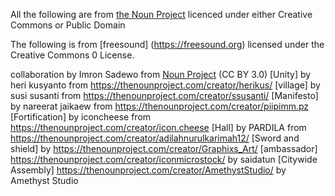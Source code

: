 All the following are from [the Noun Project](https://thenounproject.com) licenced under either Creative Commons or Public Domain

The following is from [freesound] (https://freesound.org) licensed under the Creative Commons 0 License. 

 collaboration by Imron Sadewo from <a href="https://thenounproject.com/browse/icons/term/collaboration/" target="_blank" title="collaboration Icons">Noun Project</a> (CC BY 3.0)
[Unity] by heri kusyanto from https://thenounproject.com/creator/herikus/
[village] by susi susanti from https://thenounproject.com/creator/ssusanti/
[Manifesto] by nareerat jaikaew from https://thenounproject.com/creator/piipimm.pz
[Fortification] by iconcheese from https://thenounproject.com/creator/icon.cheese
[Hall] by PARDILA from https://thenounproject.com/creator/adilahnurulkarimah12/
  [Sword and shield] by https://thenounproject.com/creator/Graphixs_Art/
  [ambassador] https://thenounproject.com/creator/iconmicrostock/ by saidatun
[Citywide Assembly] https://thenounproject.com/creator/AmethystStudio/ by Amethyst Studio
